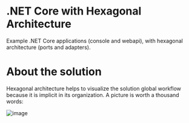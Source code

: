 # .NET Core with Hexagonal Architecture
Example .NET Core applications (console and webapi), with hexagonal architecture (ports and adapters).

# About the solution
Hexagonal architecture helps to visualize the solution global workflow because it is implicit in its organization. A picture is worth a thousand words: 

![image](https://user-images.githubusercontent.com/63680171/162200279-b859c154-f21d-4ad0-8881-6271b0af7a45.png)
